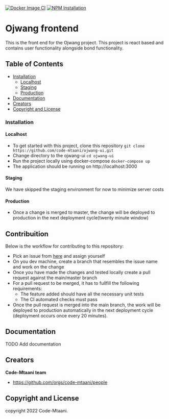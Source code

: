 
[![Docker Image CI](https://github.com/code-mtaani/ojwang-ui/actions/workflows/docker-image.yml/badge.svg)](https://github.com/code-mtaani/ojwang-ui/actions/workflows/docker-image.yml) [![NPM Installation](https://github.com/code-mtaani/ojwang-ui/actions/workflows/npm.yml/badge.svg)](https://github.com/code-mtaani/ojwang-ui/actions/workflows/npm.yml)



# Ojwang frontend

This is the front end for the Ojwang project. This project is react based and contains user functionality alongside bond functionality.

## Table of Contents

* [Installation](#installation)
  * [Localhost](#localhost)
  * [Staging](#staging)
  * [Production](#production)
* [Documentation](#documentation)
* [Creators](#creators)
* [Copyright and License](#copyright-and-license)



### Installation
#### Localhost
 - To get started with this project, clone this repository `git clone https://github.com/code-mtaani/ojwang-ui.git`
 - Change directory to the ojwang-ui `cd ojwang-ui`
 - Run the project locally using docker-compose `docker-compose up`
 - The application should be running on http://localhost:3000
#### Staging
We have skipped the staging environment for now to minimize server costs
#### Production
 - Once a change is merged to master, the change will be deployed to production in the next deployment cycle(twenty minute window)

## Contribuition
Below is the workflow for contributing to this repository:
 - Pick an issue from [here](https://github.com/code-mtaani/ojwang-ui/issues) and assign yourself
 - On you dev machine, create a branch that resembles the issue name and work on the change
 - Once you have made the changes and tested locally create a pull request against the main/master branch
 - For a pull request to be merged, it has to fullfill the following requirements:
     - The feature added should have all the necessary unit tests
     - The CI automated checks must pass
 - Once the pull request is merged into the main branch, the work will be deployed to production automatically in the next deployment cycle (deployment occurs once every 20 minutes).

## Documentation

TODO Add documentation

## Creators

**Code-Mtaani team**
* https://github.com/orgs/code-mtaani/people

## Copyright and License

copyright 2022 Code-Mtaani.   
